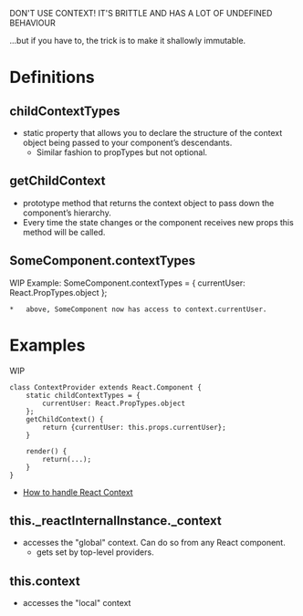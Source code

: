 
DON'T USE CONTEXT! IT'S BRITTLE AND HAS A LOT OF UNDEFINED BEHAVIOUR

...but if you have to, the trick is to make it shallowly immutable.

Definitions
===========
childContextTypes
-----------------
*   static property that allows you to declare the structure of the context object being passed to your component’s descendants.
    *   Similar fashion to propTypes but not optional.

getChildContext
---------------
*   prototype method that returns the context object to pass down the component’s hierarchy.
*   Every time the state changes or the component receives new props this method will be called.

SomeComponent.contextTypes
--------------------------
WIP
Example:
    SomeComponent.contextTypes = {
        currentUser: React.PropTypes.object
    };

    *   above, SomeComponent now has access to context.currentUser.

Examples
========
WIP

    class ContextProvider extends React.Component {
        static childContextTypes = {
            currentUser: React.PropTypes.object
        };
        getChildContext() {
            return {currentUser: this.props.currentUser};
        }
        
        render() {
            return(...); 
        }
    }

*   [How to handle React Context](https://medium.com/react-ecosystem/how-to-handle-react-context-a7592dfdcbc#.omj2uv2yg)

this._reactInternalInstance._context
------------------------------------
*   accesses the "global" context. Can do so from any React component.
    *   gets set by top-level providers.

this.context
------------
*   accesses the "local" context